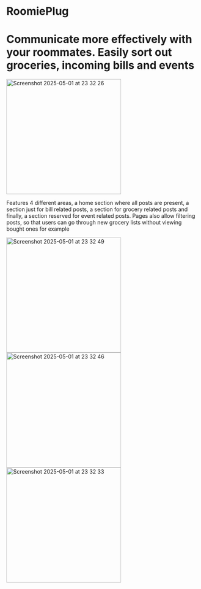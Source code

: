 # RoomiePlug
 
<h1>Communicate more effectively with your roommates. Easily sort out groceries, incoming bills and events</h1>
<img width="300" alt="Screenshot 2025-05-01 at 23 32 26" src="https://github.com/user-attachments/assets/67a5dc31-ad31-4551-b8c0-c8c5a475ea8d" />
<p>Features 4 different areas, a home section where all posts are present, a section just for bill related posts, a section for grocery related posts
and finally, a section reserved for event related posts.
Pages also allow filtering posts, so that users can go through new grocery lists without viewing bought ones for example</p>
<img width="300" alt="Screenshot 2025-05-01 at 23 32 49" src="https://github.com/user-attachments/assets/f88474ed-96ec-4ea0-8b5d-cfeae5ebb1eb" />
<img width="300" alt="Screenshot 2025-05-01 at 23 32 46" src="https://github.com/user-attachments/assets/9184ccc1-5da4-4c1b-9475-c5c234f59ebd" />
<img width="300" alt="Screenshot 2025-05-01 at 23 32 33" src="https://github.com/user-attachments/assets/3cba6fc4-9854-48ad-94d4-a442ed036f57" />
